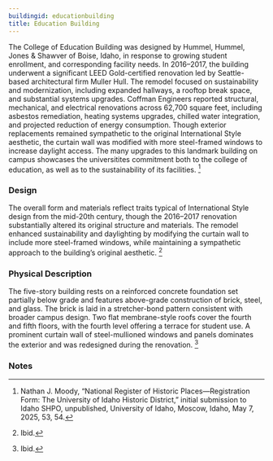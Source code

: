 ```yaml
---
buildingid: educationbuilding
title: Education Building
---
```


The College of Education Building was designed by Hummel, Hummel, Jones & Shawver of Boise, Idaho, in response to growing student enrollment, and corresponding facility needs. In 2016–2017, the building underwent a significant LEED Gold-certified renovation led by Seattle-based architectural firm Muller Hull. The remodel focused on sustainability and modernization, including expanded hallways, a rooftop break space, and substantial systems upgrades. Coffman Engineers reported structural, mechanical, and electrical renovations across 62,700 square feet, including asbestos remediation, heating systems upgrades, chilled water integration, and projected reduction of energy consumption. Though exterior replacements remained sympathetic to the original International Style aesthetic, the curtain wall was modified with more steel-framed windows to increase daylight access. The many upgrades to this landmark building on campus showcases the universitites commitment both to the college of education, as well as to the sustainability of its facilities. [^1]

### Design
The overall form and materials reflect traits typical of International Style design from the mid-20th century, though the 2016–2017 renovation substantially altered its original structure and materials. The remodel enhanced sustainability and daylighting by modifying the curtain wall to include more steel-framed windows, while maintaining a sympathetic approach to the building’s original aesthetic. [^2]

### Physical Description
The five-story building rests on a reinforced concrete foundation set partially below grade and features above-grade construction of brick, steel, and glass. The brick is laid in a stretcher-bond pattern consistent with broader campus design. Two flat membrane-style roofs cover the fourth and fifth floors, with the fourth level offering a terrace for student use. A prominent curtain wall of steel-mullioned windows and panels dominates the exterior and was redesigned during the renovation. [^3]
 
### Notes 
[^1]: Nathan J. Moody, “National Register of Historic Places—Registration Form: The University of Idaho Historic District,” initial submission to Idaho SHPO, unpublished, University of Idaho, Moscow, Idaho, May 7, 2025, 53, 54. 
[^2]: Ibid. 
[^3]: Ibid. 